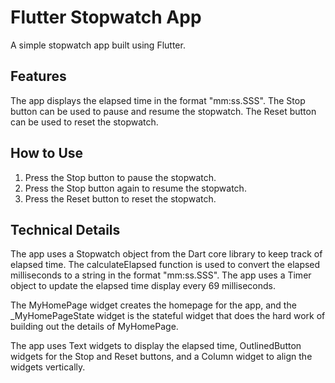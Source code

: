 # Flutter Stopwatch App

A simple stopwatch app built using Flutter.

## Features

The app displays the elapsed time in the format "mm:ss.SSS".
The Stop button can be used to pause and resume the stopwatch.
The Reset button can be used to reset the stopwatch.

## How to Use

1. Press the Stop button to pause the stopwatch.
2. Press the Stop button again to resume the stopwatch.
3. Press the Reset button to reset the stopwatch.

## Technical Details

The app uses a Stopwatch object from the Dart core library to keep track of elapsed time. The calculateElapsed function is used to convert the elapsed milliseconds to a string in the format "mm:ss.SSS". The app uses a Timer object to update the elapsed time display every 69 milliseconds.

The MyHomePage widget creates the homepage for the app, and the \_MyHomePageState widget is the stateful widget that does the hard work of building out the details of MyHomePage.

The app uses Text widgets to display the elapsed time, OutlinedButton widgets for the Stop and Reset buttons, and a Column widget to align the widgets vertically.

